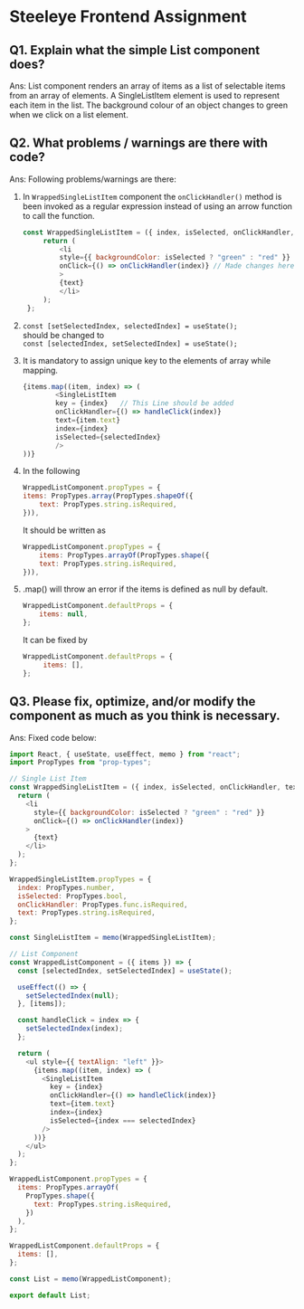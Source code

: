 # Steeleye Frontend Assignment

## Q1. Explain what the simple List component does?
Ans: List component renders an array of items as a list of selectable items from an array of elements. A SingleListItem element is used to represent each item in the list. The background colour of an object changes to green when we click on a list element.

## Q2. What problems / warnings are there with code?
Ans: Following problems/warnings are there:
1. In `WrappedSingleListItem` component the `onClickHandler()` method is been invoked as a regular expression instead of using an arrow function to call the function.
   ```js
   const WrappedSingleListItem = ({ index, isSelected, onClickHandler, text }) => {
        return (
            <li
            style={{ backgroundColor: isSelected ? "green" : "red" }}
            onClick={() => onClickHandler(index)} // Made changes here
            >
            {text}
            </li>
        );
    };
   ``` 
2. `const [setSelectedIndex, selectedIndex] = useState();`\
   should be changed to\
    `const [selectedIndex, setSelectedIndex] = useState();`
3.  It is mandatory to assign unique key to the elements of array while mapping.
    ```js
    {items.map((item, index) => (
            <SingleListItem
            key = {index}   // This Line should be added
            onClickHandler={() => handleClick(index)}
            text={item.text}
            index={index}
            isSelected={selectedIndex}
            />
    ))}
    ```
   
3. In the following
    ```js
    WrappedListComponent.propTypes = {
    items: PropTypes.array(PropTypes.shapeOf({
        text: PropTypes.string.isRequired,
    })),
    ```
    It should be written as
    ```js
    WrappedListComponent.propTypes = {
        items: PropTypes.arrayOf(PropTypes.shape({
        text: PropTypes.string.isRequired,
    })),
    ```
4. .map() will throw an error if the items is defined as null by default.
   ```js
   WrappedListComponent.defaultProps = {
       items: null,
   };
   ```
   It can be fixed by
   ```js
   WrappedListComponent.defaultProps = {
        items: [],
   };
   ```
## Q3. Please fix, optimize, and/or modify the component as much as you think is necessary.
Ans: Fixed code below:
```javascript
import React, { useState, useEffect, memo } from "react";
import PropTypes from "prop-types";

// Single List Item
const WrappedSingleListItem = ({ index, isSelected, onClickHandler, text }) => {
  return (
    <li
      style={{ backgroundColor: isSelected ? "green" : "red" }}
      onClick={() => onClickHandler(index)}
    >
      {text}
    </li>
  );
};

WrappedSingleListItem.propTypes = {
  index: PropTypes.number,
  isSelected: PropTypes.bool,
  onClickHandler: PropTypes.func.isRequired,
  text: PropTypes.string.isRequired,
};

const SingleListItem = memo(WrappedSingleListItem);

// List Component
const WrappedListComponent = ({ items }) => {
  const [selectedIndex, setSelectedIndex] = useState();

  useEffect(() => {
    setSelectedIndex(null);
  }, [items]);

  const handleClick = index => {
    setSelectedIndex(index);
  };

  return (
    <ul style={{ textAlign: "left" }}>
      {items.map((item, index) => (
        <SingleListItem
          key = {index}
          onClickHandler={() => handleClick(index)}
          text={item.text}
          index={index}
          isSelected={index === selectedIndex}
        />
      ))}
    </ul>
  );
};

WrappedListComponent.propTypes = {
  items: PropTypes.arrayOf(
    PropTypes.shape({
      text: PropTypes.string.isRequired,
    })
  ),
};

WrappedListComponent.defaultProps = {
  items: [],
};

const List = memo(WrappedListComponent);

export default List;
```